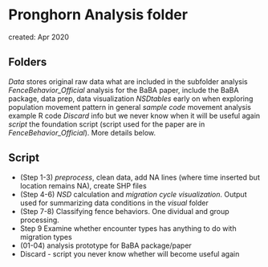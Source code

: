 # Pronghorn Analysis folder
created: Apr 2020

## Folders
*Data* stores original raw data what are included in the subfolder analysis
*FenceBehavior_Official* analysis for the BaBA paper, include the BaBA package, data prep, data visualization
*NSDtables* early on when exploring population movement pattern in general
*sample code* movement analysis example R code
*Discard* info but we never know when it will be useful again
*script* the foundation script (script used for the paper are in *FenceBehavior_Official*). More details below.
 
## Script 
+ (Step 1-3) *preprocess*, clean data, add NA lines (where time inserted but location remains NA), create SHP files
+ (Step 4-6) *NSD* calculation and *migration cycle visualization*. Output used for summarizing data conditions in the *visual* folder
+ (Step 7-8) Classifying fence behaviors. One dividual and group processing. 
+ Step 9 Examine whether encounter types has anything to do with migration types
+ (01-04) analysis prototype for BaBA package/paper
+ Discard - script you never know whether will become useful again
